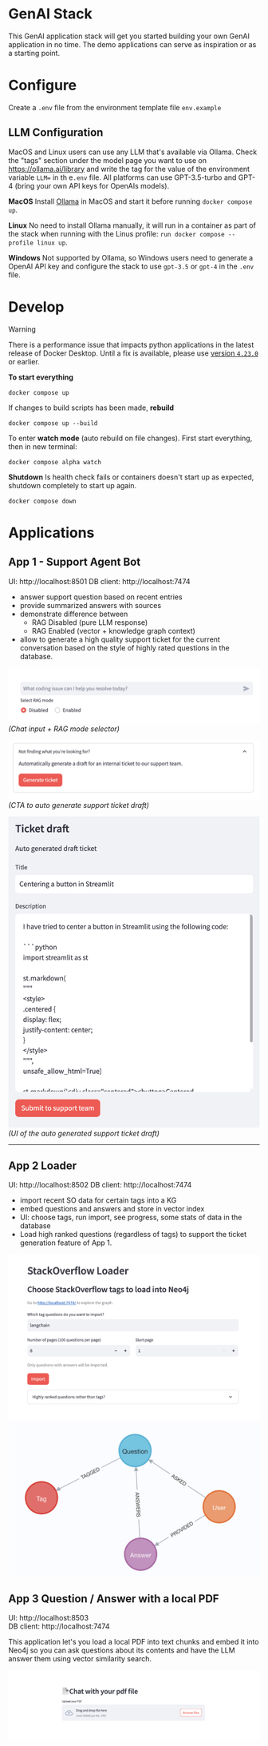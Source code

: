 # GenAI Stack
This GenAI application stack will get you started building your
own GenAI application in no time.
The demo applications can serve as inspiration or as a starting point.

# Configure

Create a `.env` file from the environment template file `env.example`

## LLM Configuration
MacOS and Linux users can use any LLM that's available via Ollama. Check the "tags" section under the model page you want to use on https://ollama.ai/library and write the tag for the value of the environment variable `LLM=` in th e`.env` file.
All platforms can use GPT-3.5-turbo and GPT-4 (bring your own API keys for OpenAIs models).

**MacOS**
Install [Ollama](https://ollama.ai) in MacOS and start it before running `docker compose up`.

**Linux**
No need to install Ollama manually, it will run in a container as
part of the stack when running with the Linus profile: `run docker compose --profile linux up`.

**Windows**
Not supported by Ollama, so Windows users need to generate a OpenAI API key and configure the stack to use `gpt-3.5` or `gpt-4` in the `.env` file.
# Develop

> [!WARNING]
> There is a performance issue that impacts python applications in the latest release of Docker Desktop. Until a fix is available, please use [version `4.23.0`](https://docs.docker.com/desktop/release-notes/#4230) or earlier.

**To start everything**
```
docker compose up
```
If changes to build scripts has been made, **rebuild**
```
docker compose up --build
```

To enter **watch mode** (auto rebuild on file changes).
First start everything, then in new terminal:
```
docker compose alpha watch
```

**Shutdown**
Is health check fails or containers doesn't start up as expected, shutdown
completely to start up again.
```
docker compose down
```

# Applications
## App 1 - Support Agent Bot

UI: http://localhost:8501
DB client: http://localhost:7474

- answer support question based on recent entries
- provide summarized answers with sources
- demonstrate difference between
    - RAG Disabled (pure LLM response)
    - RAG Enabled (vector + knowledge graph context)
- allow to generate a high quality support ticket for the current conversation based on the style of highly rated questions in the database.

![](.github/media/app1-rag-selector.png)
*(Chat input + RAG mode selector)*

![](.github/media/app1-generate.png)
*(CTA to auto generate support ticket draft)*

![](.github/media/app1-ticket.png)
*(UI of the auto generated support ticket draft)*

---

##  App 2 Loader

UI: http://localhost:8502
DB client: http://localhost:7474

- import recent SO data for certain tags into a KG
- embed questions and answers and store in vector index
- UI: choose tags, run import, see progress, some stats of data in the database
- Load high ranked questions (regardless of tags) to support the ticket generation feature of App 1.

![](.github/media/app2-ui-1.png)
![](.github/media/app2-model.png)

## App 3 Question / Answer with a local PDF
UI: http://localhost:8503  
DB client: http://localhost:7474

This application let's you load a local PDF into text
chunks and embed it into Neo4j so you can ask questions about
its contents and have the LLM answer them using vector similarity
search.

![](.github/media/app3-ui.png)
